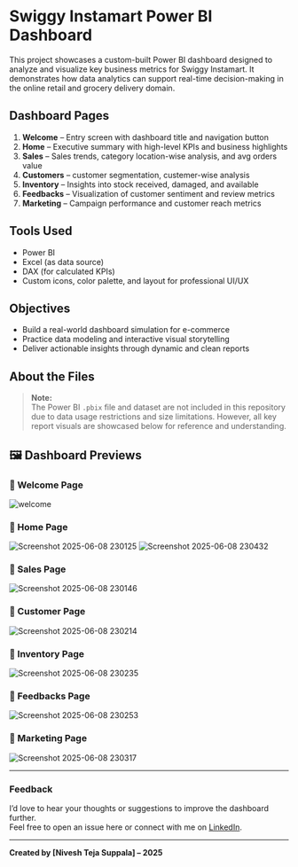 # Swiggy Instamart Power BI Dashboard

This project showcases a custom-built Power BI dashboard designed to analyze and visualize key business metrics for Swiggy Instamart. It demonstrates how data analytics can support real-time decision-making in the online retail and grocery delivery domain.

## Dashboard Pages

1. **Welcome** – Entry screen with dashboard title and navigation button  
2. **Home** – Executive summary with high-level KPIs and business highlights  
3. **Sales** – Sales trends, category location-wise analysis, and avg orders value
4. **Customers** – customer segmentation, custemer-wise analysis
5. **Inventory** – Insights into stock received, damaged, and available  
6. **Feedbacks** – Visualization of customer sentiment and review metrics  
7. **Marketing** – Campaign performance and customer reach metrics

##  Tools Used

- Power BI  
- Excel (as data source)  
- DAX (for calculated KPIs)  
- Custom icons, color palette, and layout for professional UI/UX

##  Objectives

- Build a real-world dashboard simulation for e-commerce  
- Practice data modeling and interactive visual storytelling  
- Deliver actionable insights through dynamic and clean reports

##  About the Files

>  **Note:**  
> The Power BI `.pbix` file and dataset are not included in this repository due to data usage restrictions and size limitations. However, all key report visuals are showcased below for reference and understanding.

## 🖼 Dashboard Previews

### 🔹 Welcome Page
![welcome](https://github.com/user-attachments/assets/8f473d4c-7ed6-4d5e-8e18-8f94d3b36b97)

### 🔹 Home Page
![Screenshot 2025-06-08 230125](https://github.com/user-attachments/assets/015d5d68-2acc-40c5-b489-2a5371a39200)
![Screenshot 2025-06-08 230432](https://github.com/user-attachments/assets/b06514f3-7e20-4d83-ae93-fc36a48ac821)


### 🔹 Sales Page
![Screenshot 2025-06-08 230146](https://github.com/user-attachments/assets/e53c1d36-c66b-427a-9017-b92c0833b7e9)


### 🔹 Customer Page
![Screenshot 2025-06-08 230214](https://github.com/user-attachments/assets/e536d773-6985-4ad6-9c26-6f9cf2a3544a)

### 🔹 Inventory Page
![Screenshot 2025-06-08 230235](https://github.com/user-attachments/assets/3ccaa11e-b87d-4d3d-a315-f7a414983763)

### 🔹 Feedbacks Page
![Screenshot 2025-06-08 230253](https://github.com/user-attachments/assets/ffc9deb7-6eba-4183-aac7-376409a87d09)

### 🔹 Marketing Page
![Screenshot 2025-06-08 230317](https://github.com/user-attachments/assets/e68c3193-0422-4b2c-a963-ed17d500568c)

---

###  Feedback

I’d love to hear your thoughts or suggestions to improve the dashboard further.  
Feel free to open an issue here or connect with me on [LinkedIn](http://www.linkedin.com/in/nivesh-teja).

---

**Created by [Nivesh Teja Suppala] – 2025**

